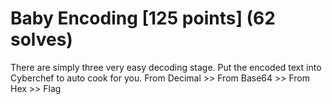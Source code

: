 # Baby Encoding [125 points] (62 solves)
There are simply three very easy decoding stage.
Put the encoded text into Cyberchef to auto cook for you.
From Decimal >> From Base64 >> From Hex >> Flag